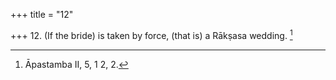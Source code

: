 +++
title = "12"

+++
12. (If the bride) is taken by force, (that is) a Rākṣasa wedding. [^12] 


[^12]:  Āpastamba II, 5, 1 2, 2.
